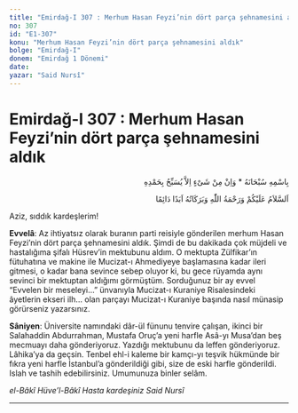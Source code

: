 ```yaml
---
title: "Emirdağ-I 307 : Merhum Hasan Feyzi’nin dört parça şehnamesini aldık"
no: 307
id: "E1-307"
konu: "Merhum Hasan Feyzi’nin dört parça şehnamesini aldık"
bolge: "Emirdağ-I"
donem: "Emirdağ 1 Dönemi"
date: 
yazar: "Said Nursî"
---
```


# Emirdağ-I 307 : Merhum Hasan Feyzi’nin dört parça şehnamesini aldık

<p class="arabic" dir="rtl" title="Meal: “Subhân Allah’ın adıyla” * “Hiçbir şey yoktur ki O'nu hamd ile tesbih etmesin” [İsrâ 17:44]">بِاسْمِهِ سُبْحَانَهُ * وَاِنْ مِنْ شَىْءٍ اِلاَّ يُسَبِّحُ بِحَمْدِهِ</p>

<p class="arabic" dir="rtl" title="Meal: “Allah’ın selâmı, rahmeti ve bereketleri, ebedî ve dâimî olarak üzerinize olsun.”">اَلسَّلاَمُ عَلَيْكُمْ وَرَحْمَةُ اللّٰهِ وَبَرَكَاتُهُ اَبَدًا دَائِمًا</p>

Aziz, sıddık kardeşlerim!

**Evvelâ**: Az ihtiyatsız olarak buranın parti reisiyle gönderilen merhum Hasan Feyzi’nin dört parça şehnamesini aldık. Şimdi de bu dakikada çok müjdeli ve hastalığıma şifalı Hüsrev’in mektubunu aldım. O mektupta Zülfikar’ın fütuhatına ve makine ile Mucizat-ı Ahmediyeye başlamasına kadar ileri gitmesi, o kadar bana sevince sebep oluyor ki, bu gece rüyamda aynı sevinci bir mektuptan aldığımı görmüştüm. Sorduğunuz bir ay evvel “Evvelen bir meseleyi…” ünvanıyla Mucizat-ı Kuraniye Risalesindeki âyetlerin ekseri ilh… olan parçayı Mucizat-ı Kuraniye başında nasıl münasip görürseniz yazarsınız.

**Sâniyen**: Üniversite namındaki dâr-ül fünunu tenvire çalışan, ikinci bir Salahaddin Abdurrahman, Mustafa Oruç’a yeni harfle Asâ-yı Musa’dan beş mecmuayı daha gönderiyoruz. Yazdığı mektubunu da leffen gönderiyoruz. Lâhika’ya da geçsin. Tenbel ehl-i kaleme bir kamçı-yı teşvik hükmünde bir fıkra yeni harfle İstanbul’a gönderildiği gibi, size de eski harfle gönderildi. Islah ve tashih edebilirsiniz. Umumunuza binler selâm.

*el-Bâkî Hüve’l-Bâkî*
*Hasta kardeşiniz*
*Said Nursî*

***
